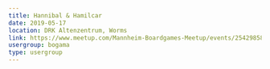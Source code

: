 ```yaml
---
title: Hannibal & Hamilcar
date: 2019-05-17
location: DRK Altenzentrum, Worms
link: https://www.meetup.com/Mannheim-Boardgames-Meetup/events/254298581/
usergroup: bogama
type: usergroup
---
```

